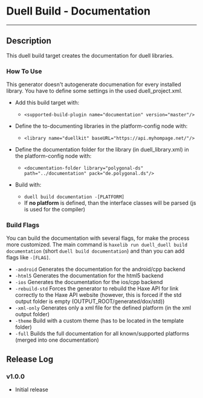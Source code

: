 # Duell Build - Documentation
*****************************

## Description

This duell build target creates the documentation for duell libraries.

### How To Use

This generator doesn't autogenerate documenation for every installed library. You have to define some
settings in the used duell_project.xml.

* Add this build target with:

    * `<supported-build-plugin name="documentation" version="master"/>`
    
* Define the to-documenting libraries in the platform-config node with:
    
    * `<library name="duellkit" baseURL="https://api.myhompage.net/"/>`
    
* Define the documentation folder for the library (in duell_library.xml) in the platform-config node with:

    * `<documentation-folder library="polygonal-ds" path="../documentation" pack="de.polygonal.ds"/>`
    
* Build with:
    
    * `duell build documentation -[PLATFORM]`
    * If **no platform** is defined, than the interface classes will be parsed (js is used for the compiler)
     
### Build Flags

You can build the documentation with several flags, for make the process more customized.
The main command is `haxelib run duell_duell build documentation` (short `duell build documentation`) and than you
can add flags like `-[FLAG]`.

* `-android` Generates the documentation for the android/cpp backend
* `-html5` Generates the documentation for the html5 backend
* `-ios` Generates the documentation for the ios/cpp backend
* `-rebuild-std` Forces the generator to rebuild the Haxe API for link correctly to the Haxe API website 
(however, this is forced if the std output folder is empty (OUTPUT_ROOT/generated/dox/std))
* `-xml-only` Generates only a xml file for the defined platform (in the xml output folder)
* `-theme` Build with a custom theme (has to be located in the template folder)
* `-full` Builds the full documentation for all known/supported platforms (merged into one documentation)

## Release Log

### v1.0.0

* Initial release